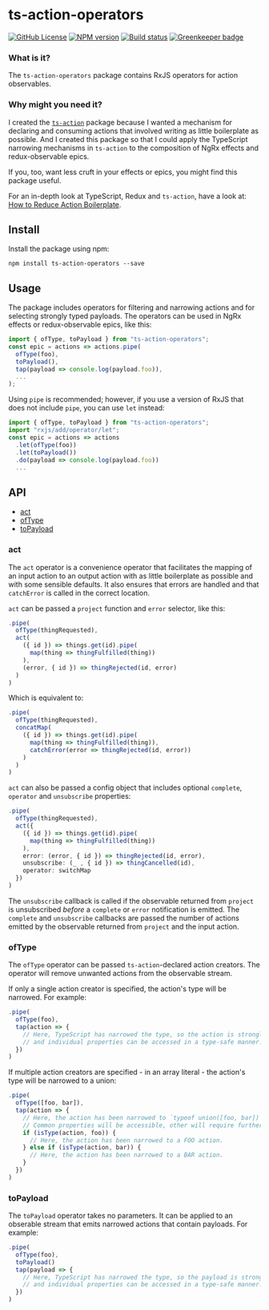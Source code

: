 # ts-action-operators

[![GitHub License](https://img.shields.io/badge/license-MIT-blue.svg)](https://github.com/cartant/ts-action/blob/master/LICENSE)
[![NPM version](https://img.shields.io/npm/v/ts-action-operators.svg)](https://www.npmjs.com/package/ts-action-operators)
[![Build status](https://img.shields.io/travis/cartant/ts-action.svg)](http://travis-ci.org/cartant/ts-action)
[![Greenkeeper badge](https://badges.greenkeeper.io/cartant/ts-action.svg)](https://greenkeeper.io/)

### What is it?

The `ts-action-operators` package contains RxJS operators for action observables.

### Why might you need it?

I created the [`ts-action`](https://github.com/cartant/ts-action) package because I wanted a mechanism for declaring and consuming actions that involved writing as little boilerplate as possible. And I created this package so that I could apply the TypeScript narrowing mechanisms in `ts-action` to the composition of NgRx effects and redux-observable epics.

If you, too, want less cruft in your effects or epics, you might find this package useful.

For an in-depth look at TypeScript, Redux and `ts-action`, have a look at: [How to Reduce Action Boilerplate](https://blog.angularindepth.com/how-to-reduce-action-boilerplate-90dc3d389e2b).

## Install

Install the package using npm:

```
npm install ts-action-operators --save
```

## Usage

The package includes operators for filtering and narrowing actions and for selecting strongly typed payloads. The operators can be used in NgRx effects or redux-observable epics, like this:

```ts
import { ofType, toPayload } from "ts-action-operators";
const epic = actions => actions.pipe(
  ofType(foo),
  toPayload(),
  tap(payload => console.log(payload.foo)),
  ...
);
```

Using `pipe` is recommended; however, if you use a version of RxJS that does not include `pipe`, you can use `let` instead:

```ts
import { ofType, toPayload } from "ts-action-operators";
import "rxjs/add/operator/let";
const epic = actions => actions
  .let(ofType(foo))
  .let(toPayload())
  .do(payload => console.log(payload.foo))
  ...
```

## API

* [act](#act)
* [ofType](#ofType)
* [toPayload](#toPayload)

<a name="act"></a>

### act

The `act` operator is a convenience operator that facilitates the mapping of an input action to an output action with as little boilerplate as possible and with some sensible defaults. It also ensures that errors are handled and that `catchError` is called in the correct location.

`act` can be passed a `project` function and `error` selector, like this:

```ts
.pipe(
  ofType(thingRequested),
  act(
    ({ id }) => things.get(id).pipe(
      map(thing => thingFulfilled(thing))
    ),
    (error, { id }) => thingRejected(id, error)
  )
)
```

Which is equivalent to:

```ts
.pipe(
  ofType(thingRequested),
  concatMap(
    ({ id }) => things.get(id).pipe(
      map(thing => thingFulfilled(thing)),
      catchError(error => thingRejected(id, error))
    )
  )
)
```

`act` can also be passed a config object that includes optional `complete`, `operator` and `unsubscribe` properties:

```ts
.pipe(
  ofType(thingRequested),
  act({
    ({ id }) => things.get(id).pipe(
      map(thing => thingFulfilled(thing))
    ),
    error: (error, { id }) => thingRejected(id, error),
    unsubscribe: (_ , { id }) => thingCancelled(id),
    operator: switchMap
  })
)
```

The `unsubscribe` callback is called if the observable returned from `project` is unsubscribed *before* a `complete` or `error` notification is emitted. The `complete` and `unsubscribe` callbacks are passed the number of actions emitted by the observable returned from `project` and the input action.

<a name="ofType"></a>

### ofType

The `ofType` operator can be passed `ts-action`-declared action creators. The operator will remove unwanted actions from the observable stream.

If only a single action creator is specified, the action's type will be narrowed. For example:

```ts
.pipe(
  ofType(foo),
  tap(action => {
    // Here, TypeScript has narrowed the type, so the action is strongly typed
    // and individual properties can be accessed in a type-safe manner.
  })
)
```

If multiple action creators are specified - in an array literal - the action's type will be narrowed to a union:

```ts
.pipe(
  ofType([foo, bar]),
  tap(action => {
    // Here, the action has been narrowed to `typeof union([foo, bar])`.
    // Common properties will be accessible, other will require further narrowing.
    if (isType(action, foo)) {
      // Here, the action has been narrowed to a FOO action.
    } else if (isType(action, bar)) {
      // Here, the action has been narrowed to a BAR action.
    }
  })
)
```

<a name="toPayload"></a>

### toPayload

The `toPayload` operator takes no parameters. It can be applied to an obserable stream that emits narrowed actions that contain payloads. For example:

```ts
.pipe(
  ofType(foo),
  toPayload()
  tap(payload => {
    // Here, TypeScript has narrowed the type, so the payload is strongly typed
    // and individual properties can be accessed in a type-safe manner.
  })
)
```